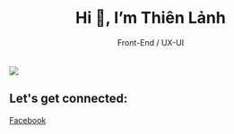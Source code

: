 
</br>
<h1 align="center"> Hi 👋, I’m Thiên Lảnh</h1>
<div  align="center"> Front-End / UX-UI </div>
</br>
</br>
<img style={{ display: block, margin-left: "auto", margin-right: "auto", width: "20%"}} src="https://cdn.dribbble.com/users/1299339/screenshots/16895521/media/b20a1515c4100d79ee8ba77c12fa23da.gif">

<!---
thienlanh0602/thienlanh0602 is a ✨ special ✨ repository because its `README.md` (this file) appears on your GitHub profile.
You can click the Preview link to take a look at your changes.
--->


<h2 align="left"> Let's get connected:</h2>

[Facebook](https://www.facebook.com/thien.lanh.dep.trai/)
